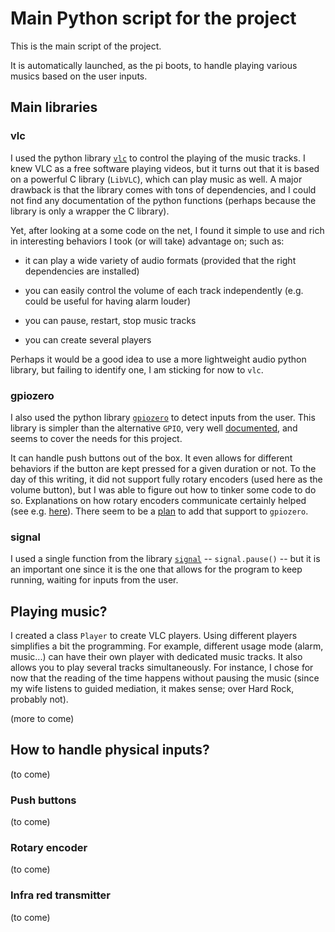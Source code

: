 # Main Python script for the project

This is the main script of the project.

It is automatically launched, as the pi boots, to handle playing various musics based on the user inputs.


## Main libraries

### vlc

I used the python library [`vlc`](https://pypi.org/project/python-vlc/) to control the playing of the music tracks.
I knew VLC as a free software playing videos, but it turns out that it is based on a powerful C library (`LibVLC`), which can play music as well.
A major drawback is that the library comes with tons of dependencies, and I could not find any documentation of the python functions (perhaps because the library is only a wrapper the C library).

Yet, after looking at a some code on the net, I found it simple to use and rich in interesting behaviors I took (or will take) advantage on; such as:

- it can play a wide variety of audio formats (provided that the right dependencies are installed)

- you can easily control the volume of each track independently (e.g. could be useful for having alarm louder)

- you can pause, restart, stop music tracks

- you can create several players

Perhaps it would be a good idea to use a more lightweight audio python library, but failing to identify one, I am sticking for now to `vlc`.


### gpiozero

I also used the python library [`gpiozero`](https://github.com/gpiozero/gpiozero/) to detect inputs from the user.
This library is simpler than the alternative `GPIO`, very well [documented](https://gpiozero.readthedocs.io/en/stable/), and seems to cover the needs for this project.

It can handle push buttons out of the box.
It even allows for different behaviors if the button are kept pressed for a given duration or not.
To the day of this writing, it did not support fully rotary encoders (used here as the volume button), but I was able to figure out how to tinker some code to do so.
Explanations on how rotary encoders communicate certainly helped (see e.g. [here](https://blog.sharedove.com/adisjugo/index.php/2020/05/10/using-ky-040-rotary-encoder-on-raspberry-pi-to-control-volume/)).
There seem to be a [plan]((https://github.com/gpiozero/gpiozero/pull/482)) to add that support to `gpiozero`.


### signal

I used a single function from the library [`signal`](https://docs.python.org/3/library/signal.html) -- `signal.pause()` -- but it is an important one since it is the one that allows for the program to keep running, waiting for inputs from the user.


## Playing music?

I created a class `Player` to create VLC players. Using different players simplifies a bit the programming. For example, different usage mode (alarm, music...) can have their own player with dedicated music tracks. It also allows you to play several tracks simultaneously. For instance, I chose for now that the reading of the time happens without pausing the music (since my wife listens to guided mediation, it makes sense; over Hard Rock, probably not).

(more to come)


## How to handle physical inputs?

(to come)


### Push buttons

(to come)


### Rotary encoder

(to come)


### Infra red transmitter

(to come)









